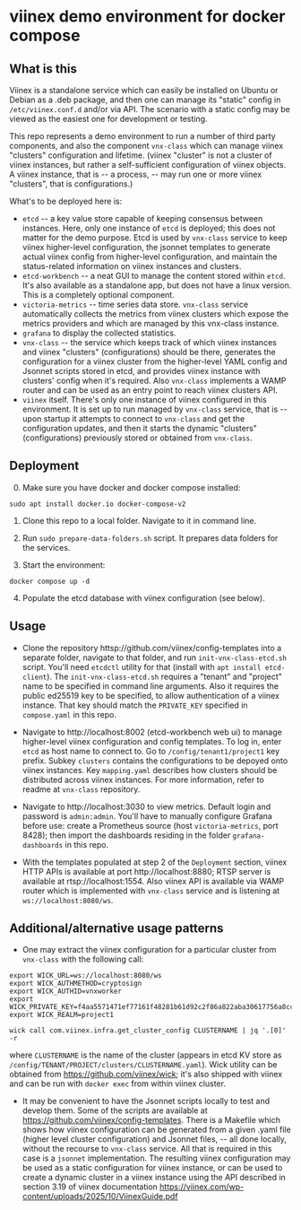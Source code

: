 # viinex demo environment for docker compose

## What is this
Viinex is a standalone service which can easily be installed on Ubuntu or Debian
as a .deb package, and then one can manage its "static" config in
`/etc/viinex.conf.d` and/or via API. The scenario with a static config
may be viewed as the easiest one for development or testing.

This repo represents a demo environment to run a number of third party
components, and also the component `vnx-class` which can manage viinex
"clusters" configuration and lifetime. (viinex "cluster" is not a
cluster of viinex instances, but rather a self-sufficient
configuration of viinex objects. A viinex instance, that is -- a
process, -- may run one or more viinex "clusters", that is
configurations.)

What's to be deployed here is:

* `etcd` -- a key value store capable of keeping consensus between
  instances. Here, only one instance of `etcd` is deployed; this does
  not matter for the demo purpose. Etcd is used by `vnx-class` service
  to keep viinex higher-level configuration, the jsonnet templates to
  generate actual viinex config from higher-level configuration, and
  maintain the status-related information on viinex instances and
  clusters.
* `etcd-workbench` -- a neat GUI to manage the content stored within
  `etcd`. It's also available as a standalone app, but does not have a
  linux version. This is a completely optional component.
* `victoria-metrics` -- time series data store. `vnx-class` service
  automatically collects the metrics from viinex clusters which expose
  the metrics providers and which are managed by this vnx-class
  instance.
* `grafana` to display the collected statistics.
* `vnx-class` -- the service which keeps track of which viinex
  instances and viinex "clusters" (configurations) should be there,
  generates the configuration for a viinex cluster from the
  higher-level YAML config and Jsonnet scripts stored in etcd, and
  provides viinex instance with clusters' config when it's
  required. Also `vnx-class` implements a WAMP router and can be used
  as an entry point to reach viinex clusters API.
* `viinex` itself. There's only one instance of viinex configured in
  this environment. It is set up to run managed by `vnx-class`
  service, that is -- upon startup it attempts to connect to
  `vnx-class` and get the configuration updates, and then it starts
  the dynamic "clusters" (configurations) previously stored or
  obtained from `vnx-class`.


## Deployment

0. Make sure you have docker and docker compose installed:
```
sudo apt install docker.io docker-compose-v2
```

1. Clone this repo to a local folder. Navigate to it in command line.

2. Run `sudo prepare-data-folders.sh` script. It prepares data folders
   for the services.

3. Start the environment:
```
docker compose up -d
```

4. Populate the etcd database with viinex configuration (see below).

## Usage
* Clone the repository httsp://github.com/viinex/config-templates into
  a separate folder, navigate to that folder, and run
  `init-vnx-class-etcd.sh` script. You'll need `etcdctl` utility for
  that (install with `apt install etcd-client`). The
  `init-vnx-class-etcd.sh` requires a "tenant" and "project" name to
  be specified in command line arguments. Also it requires the public
  ed25519 key to be specified, to allow authentication of a viinex
  instance. That key should match the `PRIVATE_KEY` specified in
  `compose.yaml` in this repo.

* Navigate to http://localhost:8002 (etcd-workbench web ui) to manage
  higher-level viinex configuration and config templates. To log in, enter
  `etcd` as host name to connect to. Go to `/config/tenant1/project1`
  key prefix. Subkey `clusters` contains the configurations to be
  depoyed onto viinex instances. Key `mapping.yaml` describes how
  clusters should be distributed across viinex instances. For more
  information, refer to readme at `vnx-class` repository.
  
* Navigate to http://localhost:3030 to view metrics. Default login and
  password is `admin:admin`. You'll have to
  manually configure Grafana before use: create a Prometheus source
  (host `victoria-metrics`, port 8428); then import the dashboards
  residing in the folder `grafana-dashboards` in this repo.

* With the templates populated at step 2 of the `Deployment` section,
  viinex HTTP APIs is available at port http://localhost:8880; RTSP server is
  available at rtsp://localhost:1554. Also viinex API is available via
  WAMP router which is implemented with `vnx-class` service and is
  listening at `ws://localhost:8080/ws`.

## Additional/alternative usage patterns
* One may extract the viinex configuration for a particular cluster
  from `vnx-class` with the following call:
```
export WICK_URL=ws://localhost:8080/ws
export WICK_AUTHMETHOD=cryptosign
export WICK_AUTHID=vnxworker
export WICK_PRIVATE_KEY=f4aa5571471ef77161f48281b61d92c2f86a822aba30617756a8cc20b5a97fbf
export WICK_REALM=project1

wick call com.viinex.infra.get_cluster_config CLUSTERNAME | jq '.[0]' -r
```
where `CLUSTERNAME` is the name of the cluster (appears in etcd KV
store as `/config/TENANT/PROJECT/clusters/CLUSTERNAME.yaml`).
Wick utility can be obtained from https://github.com/viinex/wick; it's
also shipped with viinex and can be run with `docker exec` from within
viinex cluster.

* It may be convenient to have the Jsonnet scripts locally to test and
develop them. Some of the scripts are available at
https://github.com/viinex/config-templates. There is a Makefile which
shows how viinex configuration can be generated from a given .yaml
file (higher level cluster configuration) and Jsonnet files, -- all
done locally, without the recourse to `vnx-class` service. All that is
required in this case is a `jsonnet` implementation. The resulting
viinex configuration may be used as a static configuration for viinex
instance, or can be used to create a dynamic cluster in a viinex
instance using the API described in section 3.19 of viinex
documentation
https://viinex.com/wp-content/uploads/2025/10/ViinexGuide.pdf
